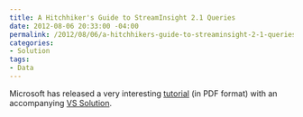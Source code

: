 ```yaml
---
title: A Hitchhiker's Guide to StreamInsight 2.1 Queries
date: 2012-08-06 20:33:00 -04:00
permalink: /2012/08/06/a-hitchhikers-guide-to-streaminsight-2-1-queries/
categories:
- Solution
tags:
- Data
---
```

<p>Microsoft has released a very interesting <a href="http://go.microsoft.com/fwlink/?LinkId=256236">tutorial</a> (in PDF format) with an accompanying <a href="http://go.microsoft.com/fwlink/?LinkID=259619">VS Solution</a>.</p>